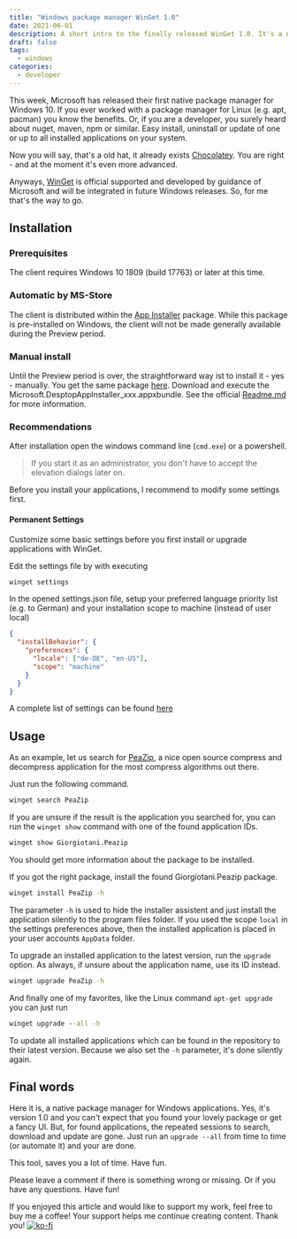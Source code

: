 ```yaml
---
title: "Windows package manager WinGet 1.0"
date: 2021-06-01
description: A short intro to the finally released WinGet 1.0. It's a native Microsoft Package Manager to install, uninstall and update most of your daily used applications.
draft: false
tags:
  - windows
categories:
  - developer
---
```


This week, Microsoft has released their first native package manager for Windows 10. If you ever worked with a package manager for Linux (e.g. apt, pacman) you know the benefits. Or, if you are a developer, you surely heard about nuget, maven, npm or similar. Easy install, uninstall or update of one or up to all installed applications on your system.

Now you will say, that's a old hat, it already exists [Chocolatey](https://chocolatey.org/). You are right - and at the moment it's even more advanced.

Anyways, [WinGet](https://github.com/microsoft/winget-cli) is official supported and developed by guidance of Microsoft and will be integrated in future Windows releases. So, for me that's the way to go.

## Installation

### Prerequisites

The client requires Windows 10 1809 (build 17763) or later at this time.

### Automatic by MS-Store

The client is distributed within the [App Installer](https://www.microsoft.com/en-us/p/app-installer/9nblggh4nns1) package. While this package is pre-installed on Windows, the client will not be made generally available during the Preview period.

### Manual install

Until the Preview period is over, the straightforward way ist to install it - yes - manually. You get the same package [here](https://github.com/microsoft/winget-cli/releases). Download and execute the Microsoft.DesptopAppInstaller_xxx.appxbundle. See the official [Readme.md](https://github.com/microsoft/winget-cli/blob/master/README.md) for more information.

### Recommendations

After installation open the windows command line (`cmd.exe`) or a powershell.

> If you start it as an administrator, you don't have to accept the elevation dialogs later on.

Before you install your applications, I recommend to modify some settings first.

#### Permanent Settings

Customize some basic settings before you first install or upgrade applications with WinGet.

Edit the settings file by with executing

```bat
winget settings
```

In the opened settings.json file, setup your preferred language priority list (e.g. to German) and your installation scope to machine (instead of user local)

```json
{
  "installBehavior": {
    "preferences": {
      "locale": ["de-DE", "en-US"],
      "scope": "machine"
    }
  }
}
```

A complete list of settings can be found [here](https://github.com/microsoft/winget-cli/blob/master/doc/Settings.md)

## Usage

As an example, let us search for [PeaZip](https://peazip.github.io/), a nice open source compress and decompress application for the most compress algorithms out there.

Just run the following command.

```bat
winget search PeaZip
```

If you are unsure if the result is the application you searched for, you can run the `winget show` command with one of the found application IDs.

```bat
winget show Giorgiotani.Peazip
```

You should get more information about the package to be installed.

If you got the right package, install the found Giorgiotani.Peazip package.

```bat
winget install PeaZip -h
```

The parameter `-h` is used to hide the installer assistent and just install the application silently to the program files folder. If you used the scope `local` in the settings preferences above, then the installed application is placed in your user accounts `AppData` folder.

To upgrade an installed application to the latest version, run the `upgrade` option. As always, if unsure about the application name, use its ID instead.

```bat
winget upgrade PeaZip -h
```

And finally one of my favorites, like the Linux command `apt-get upgrade` you can just run

```bat
winget upgrade --all -h
```

To update all installed applications which can be found in the repository to their latest version. Because we also set the `-h` parameter, it's done silently again.

## Final words

Here it is, a native package manager for Windows applications. Yes, it's version 1.0 and you can't expect that you found your lovely package or get a fancy UI. But, for found applications, the repeated sessions to search, download and update are gone. Just run an `upgrade --all` from time to time (or automate it) and your are done.

This tool, saves you a lot of time.
Have fun.

Please leave a comment if there is something wrong or missing. Or if you have any questions.
Have fun!

If you enjoyed this article and would like to support my work, feel free to buy me a coffee! Your support helps me continue creating content. Thank you! [![ko-fi](https://ko-fi.com/img/githubbutton_sm.svg)](https://ko-fi.com/F2F7GC8PC)
